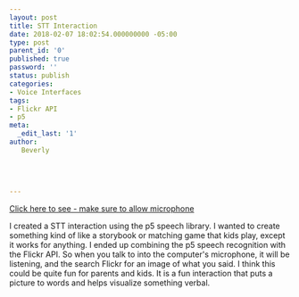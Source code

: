 ```yaml
---
layout: post
title: STT Interaction
date: 2018-02-07 18:02:54.000000000 -05:00
type: post
parent_id: '0'
published: true
password: ''
status: publish
categories:
- Voice Interfaces
tags:
- Flickr API
- p5
meta:
  _edit_last: '1'
author:
   Beverly
  
  
  
  
---
```

<p><a href="https://beverlychou.com/exp-inf-voice/W2-STT/index.html">Click here to see - make sure to allow microphone</a></p>
<p>I created a STT interaction using the p5 speech library. I wanted to create something kind of like a storybook or matching game that kids play, except it works for anything. I ended up combining the p5 speech recognition with the Flickr API. So when you talk to into the computer's microphone, it will be listening, and the search Flickr for an image of what you said. I think this could be quite fun for parents and kids. It is a fun interaction that puts a picture to words and helps visualize something verbal.</p>

